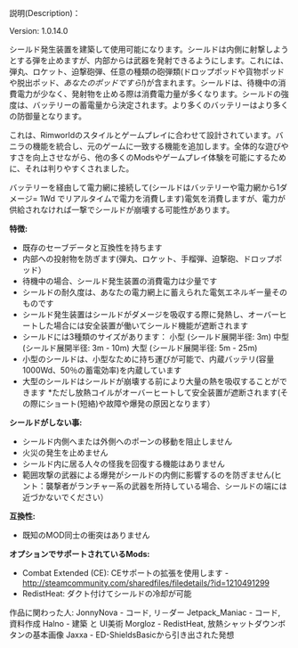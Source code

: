 説明(Description)：

Version: 1.0.14.0

シールド発生装置を建築して使用可能になります。シールドは内側に射撃しようとする弾を止めますが、内部からは武器を発射できるようにします。これには、弾丸、ロケット、迫撃砲弾、任意の種類の砲弾類(ドロップポッドや貨物ポッドや脱出ポッド、*あなたのポッドですら!*)が含まれます。シールドは、待機中の消費電力が少なく、発射物を止める際は消費電力量が多くなります。シールドの強度は、バッテリーの蓄電量から決定されます。より多くのバッテリーはより多くの防御量となります。

これは、Rimworldのスタイルとゲームプレイに合わせて設計されています。バニラの機能を統合し、元のゲームに一致する機能を追加します。全体的な遊びやすさを向上させながら、他の多くのModsやゲームプレイ体験を可能にするために、それは判りやすくされました。

バッテリーを経由して電力網に接続して(シールドはバッテリーや電力網から1ダメージ= 1Wd でリアルタイムで電力を消費します)電気を消費しますが、電力が供給されなければ一撃でシールドが崩壊する可能性があります。

**特徴:**
- 既存のセーブデータと互換性を持ちます
- 内部への投射物を防ぎます(弾丸、ロケット、手榴弾、迫撃砲、ドロップポッド）
- 待機中の場合、シールド発生装置の消費電力は少量です
- シールドの耐久度は、あなたの電力網上に蓄えられた電気エネルギー量そのものです
- シールド発生装置はシールドがダメージを吸収する際に発熱し、オーバーヒートした場合には安全装置が働いてシールド機能が遮断されます
- シールドには3種類のサイズがあります：
小型 (シールド展開半径: 3m)
中型 (シールド展開半径: 3m - 10m)
大型 (シールド展開半径: 5m - 25m)
- 小型のシールドは、小型なために持ち運びが可能で、内蔵バッテリ(容量1000Wd、50％の蓄電効率)を内蔵しています
- 大型のシールドはシールドが崩壊する前により大量の熱を吸収することができます
*ただし放熱コイルがオーバーヒートして安全装置が遮断されます(その際にショート(短絡)や故障や爆発の原因となります）

**シールドがしない事:**
- シールド内側へまたは外側へのポーンの移動を阻止しません
- 火災の発生を止めません
- シールド内に居る人々の怪我を回復する機能はありません
- 範囲攻撃の武器による爆発がシールドの内側に影響するのを防ぎません(ヒント：襲撃者がランチャー系の武器を所持している場合、シールドの端には近づかないでください）

**互換性:**
- 既知のMOD同士の衝突はありません

**オプションでサポートされているMods:**
- Combat Extended (CE): CEサポートの拡張を使用します - http://steamcommunity.com/sharedfiles/filedetails/?id=1210491299
- RedistHeat: ダクト付けてシールドの冷却が可能

作品に関わった人:
JonnyNova - コード, リ－ダー
Jetpack_Maniac - コード, 資料作成
Halno - 建築 と UI美術
Morgloz - RedistHeat, 放熱シャットダウンボタンの基本画像
Jaxxa - ED-ShieldsBasicから引き出された発想
